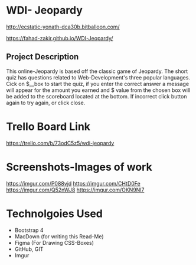 # WDI- Jeopardy

http://ecstatic-yonath-dca30b.bitballoon.com/

https://fahad-zakir.github.io/WDI-Jeopardy/

## Project Description
This online-Jeopardy is based off the classic game of Jeopardy.  The short quiz has questions related to  Web-Development's three popular languages.  Cick on $__box to start the quiz, if you enter the correct answer a message will appear for the amount you earned and $ value from the chosen box will be added to the scoreboard located at the bottom. If incorrect click button again to try again, or click close.

# Trello Board Link
https://trello.com/b/73odC5z5/wdi-jeopardy

# Screenshots-Images of work
https://imgur.com/P088vjd
https://imgur.com/CHtD0Fe
https://imgur.com/Q52nWJ8
https://imgur.com/OKN9Nl7

# Technolgoies Used
* Bootstrap 4
* MacDown (for writing this Read-Me)
* Figma (For Drawing CSS-Boxes)
* GitHub, GIT
* Imgur
